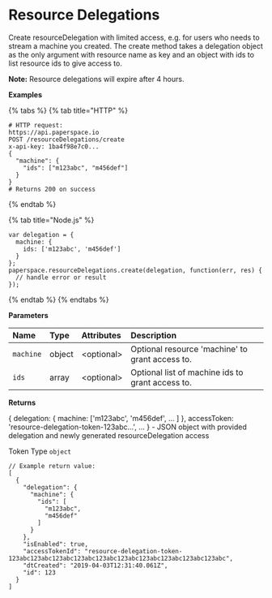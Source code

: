 # Resource Delegations

Create resourceDelegation with limited access, e.g. for users who needs to stream a machine you created. The create method takes a delegation object as the only argument with resource name as key and an object with ids to list resource ids to give access to.

**Note:** Resource delegations will expire after 4 hours.

**Examples**

{% tabs %}
{% tab title="HTTP" %}
```text
# HTTP request:
https://api.paperspace.io
POST /resourceDelegations/create
x-api-key: 1ba4f98e7c0...
{
  "machine": {
    "ids": ["m123abc", "m456def"]
  }
}
# Returns 200 on success
```
{% endtab %}

{% tab title="Node.js" %}
```text
var delegation = {
  machine: {
    ids: ['m123abc', 'm456def']
  }
};
paperspace.resourceDelegations.create(delegation, function(err, res) {
  // handle error or result
});
```
{% endtab %}
{% endtabs %}

**Parameters**

| Name | Type | Attributes | Description |
| :--- | :--- | :--- | :--- |
| `machine` | object | &lt;optional&gt; | Optional resource 'machine' to grant access to. |
| `ids` | array | &lt;optional&gt; | Optional list of machine ids to grant access to. |

**Returns**

{ delegation: { machine: \['m123abc', 'm456def', ... \] }, accessToken: 'resource-delegation-token-123abc...', ... } - JSON object with provided delegation and newly generated resourceDelegation access

Token Type `object`

```text
// Example return value:
[
  {
    "delegation": {
      "machine": {
        "ids": [
          "m123abc",
          "m456def"
        ]
      }
    },
    "isEnabled": true,
    "accessTokenId": "resource-delegation-token-123abc123abc123abc123abc123abc123abc123abc123abc123abc123abc",
    "dtCreated": "2019-04-03T12:31:40.061Z",
    "id": 123
  }
]
```

